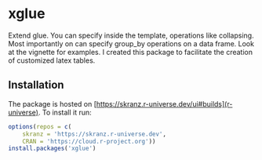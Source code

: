 # xglue

Extend glue. You can specify inside the template, operations like collapsing. Most importantly on can specify group_by operations on a data frame. Look at the vignette for examples. I created this package to facilitate the creation of customized latex tables.

## Installation

The package is hosted on [https://skranz.r-universe.dev/ui#builds](r-universe). To install it run:

```r
options(repos = c(
    skranz = 'https://skranz.r-universe.dev',
    CRAN = 'https://cloud.r-project.org'))
install.packages('xglue')
```

